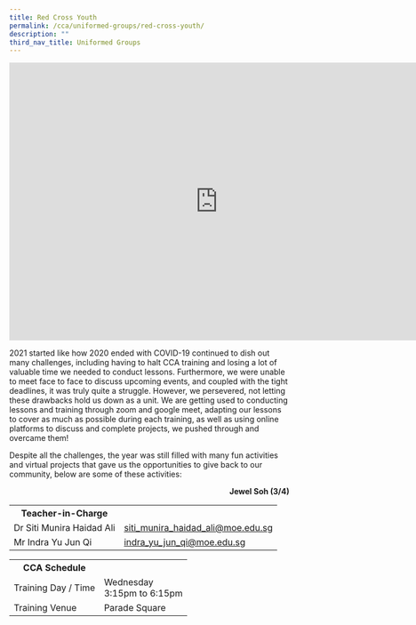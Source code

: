 ```yaml
---
title: Red Cross Youth
permalink: /cca/uniformed-groups/red-cross-youth/
description: ""
third_nav_title: Uniformed Groups
---
```

<iframe src="https://docs.google.com/presentation/d/e/2PACX-1vQuAKc-xIH9vGwZwobxAKHpo0jgZXO3geLWl-LU88Uo9-c6_jf7u2xiPvcnOuQnNkht0-cH3vVHOX7l/embed?start=false&loop=false&delayms=10000" frameborder="0" width="750" height="500" allowfullscreen="true"></iframe>

<p>2021 started like how 2020 ended with COVID-19 continued to dish out many challenges, including having to halt CCA training and losing a lot of valuable time we needed to conduct lessons. Furthermore, we were unable to meet face to face to discuss upcoming events, and coupled with the tight deadlines, it was truly quite a struggle. However, we persevered, not letting these drawbacks hold us down as a unit. We are getting used to conducting lessons and training through zoom and google meet, adapting our lessons to cover as much as possible during each training, as well as using online platforms to discuss and complete projects, we pushed through and overcame them!</p>
<p>Despite all the challenges, the year was still filled with many fun activities and virtual projects that gave us the opportunities to give back to our community, below are some of these activities:&nbsp;</p>
<p style="text-align: right;"><strong>Jewel Soh (3/4)</strong></p>

<table>
	<tbody><tr><th colspan="1">Teacher-in-Charge</th>
</tr><tr>
	<td rowspan="1">Dr Siti Munira Haidad Ali</td>
 <td><a target="" href="mailto:siti_munira_haidad_ali@moe.edu.sg">siti_munira_haidad_ali@moe.edu.sg</a></td>
	 	</tr>
<tr>
	<td rowspan="1">Mr Indra Yu Jun Qi</td>
 <td><a target="" href="mailto:indra_yu_jun_qi@moe.edu.sg">indra_yu_jun_qi@moe.edu.sg</a></td>
	 	</tr>
	</tbody></table>
<table>
	<tbody><tr><th colspan="1">CCA Schedule</th>
</tr>
		<tr>
	<td rowspan="1"> Training Day / Time</td>
<td>Wednesday<br>
	3:15pm to 6:15pm</td>
	 	</tr>
<tr>
	<td rowspan="1">Training Venue</td>
 <td rowspan="1">Parade Square</td>
	</tr>
</tbody>
</table>